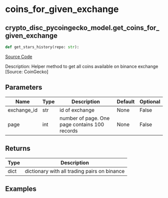 # coins_for_given_exchange

## crypto_disc_pycoingecko_model.get_coins_for_given_exchange

```python
def get_stars_history(repo: str):
```
[Source Code](https://github.com/OpenBB-finance/OpenBBTerminal/tree/main/openbb_terminal/cryptocurrency/discovery/pycoingecko_model.py#L348)

Description: Helper method to get all coins available on binance exchange [Source: CoinGecko]

## Parameters

| Name | Type | Description | Default | Optional |
| ---- | ---- | ----------- | ------- | -------- |
| exchange_id | str | id of exchange | None | False |
| page | int | number of page. One page contains 100 records | None | False |

## Returns

| Type | Description |
| ---- | ----------- |
| dict | dictionary with all trading pairs on binance |

## Examples

